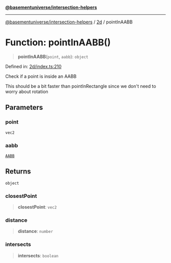 [**@basementuniverse/intersection-helpers**](../../README.md)

***

[@basementuniverse/intersection-helpers](../../README.md) / [2d](../README.md) / pointInAABB

# Function: pointInAABB()

> **pointInAABB**(`point`, `aabb`): `object`

Defined in: [2d/index.ts:210](https://github.com/basementuniverse/intersection-helpers/blob/ede9ecb18a1386abf90747a70ee9f16c34ce6207/src/2d/index.ts#L210)

Check if a point is inside an AABB

This should be a bit faster than pointInRectangle since we don't need to
worry about rotation

## Parameters

### point

`vec2`

### aabb

[`AABB`](../types/type-aliases/AABB.md)

## Returns

`object`

### closestPoint

> **closestPoint**: `vec2`

### distance

> **distance**: `number`

### intersects

> **intersects**: `boolean`
